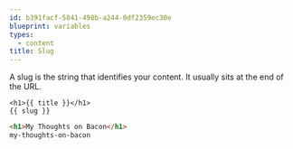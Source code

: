```yaml
---
id: b391facf-5041-498b-a244-0df2359ec30e
blueprint: variables
types:
  - content
title: Slug
---
```

A slug is the string that identifies your content. It usually sits at the end of the URL.

```
<h1>{{ title }}</h1>
{{ slug }}
```

```html
<h1>My Thoughts on Bacon</h1>
my-thoughts-on-bacon
```
